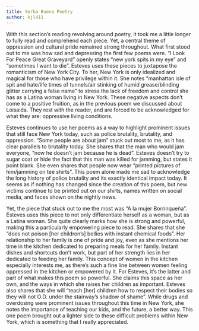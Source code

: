 ```yaml
---
title: Yerba Buena Poetry
author: kjl411
---
```


With this section’s reading revolving around poetry, it took me a little longer to fully read and comprehend each piece. Yet, a central theme of oppression and cultural pride remained strong throughout. What first stood out to me was how sad and depressing the first few poems were. “I Look For Peace Great Graveyard” openly states “new york spits in my eye” and “sometimes I want to die”. Esteves uses these pieces to juxtapose the romanticism of New York City. To her, New York is only idealized and magical for those who have privilege within it. She notes “manhattan isle of spit and hate/life times of tunnels/air stinking of humid grease/blinding glitter carrying a false name” to stress the lack of freedom and control she has as a Latina woman living in New York. These negative aspects don’t come to a positive fruition, as in the previous poem we discussed about Loisaida. They rest with the reader, and are forced to be acknowledged for what they are: oppressive living conditions.

Esteves continues to use her poems as a way to highlight prominent issues that still face New York today, such as police brutality, brutality, and oppression. “Some people are about jam” stuck out most to me, as it has clear parallels to brutality today. She shares that the man who would jam everyone, “now he doesn’t jam because he is dead”. Esteves doesn’t try to sugar coat or hide the fact that this man was killed for jamming, but states it point blank. She even shares that people now wear “printed pictures of him/jamming on tee shirts”. This poem alone made me sad to acknowledge the long history of police brutality and its exactly identical impact today. It seems as if nothing has changed since the creation of this poem, but new victims continue to be printed out on our shirts, names written on social media, and faces shown on the nightly news.

Yet, the piece that stuck out to me the most was “A la mujer Borrinqueña”. Esteves uses this piece to not only differentiate herself as a woman, but as a Latina woman. She quite clearly marks how she is strong and powerful, making this a particularly empowering piece to read. She shares that she “does not poison [her children’s] bellies with instant chemical foods”. Her relationship to her family is one of pride and joy, even as she mentions her time in the kitchen dedicated to preparing meals for her family. Instant dishes and shortcuts don’t work, but part of her strength lies in her dedicated to feeding her family. This concept of women in the kitchen especially interests me, as there’s such a fine line between women feeling oppressed in the kitchen or empowered by it. For Esteves, it’s the latter and part of what makes this poem so powerful. She claims this space as her own, and the ways in which she raises her children as important. Esteves also shares that she will “teach [her] children how to respect their bodies so they will not O.D. under the stairway’s shadow of shame”. While drugs and overdosing were prominent issues throughout this time in New York, she notes the importance of teaching our kids, and the future, a better way. This one poem brought out a lighter side to these difficult problems within New York, which is something that I really appreciated.
